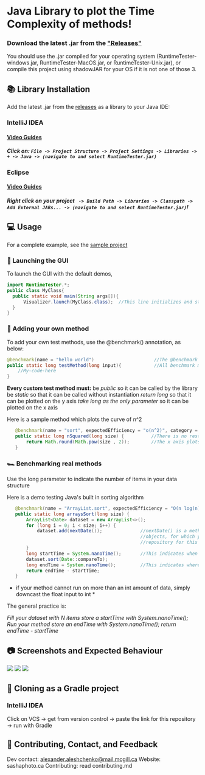 # Java Library to plot the Time Complexity of methods!
### Download the latest .jar from the ["Releases"](https://github.com/TheBigSasha/RuntimeTester/releases)
You should use the .jar compiled for your operating system (RuntimeTester-windows.jar, RuntimeTester-MacOS.jar, or RuntimeTester-Unix.jar), or compile this project using shadowJAR for your OS if it is not one of those 3.

## 📚 Library Installation
Add the latest .jar from the [releases](https://github.com/TheBigSasha/RuntimeTester/releases) as a library to your Java IDE:

### IntelliJ IDEA
#### [Video Guides](https://www.youtube.com/watch?v=FBoE2F2152s&list=PLFvevpoGcNCs0p6QQOEASIuCRwDJAeioA&ab_channel=COMP250) 
##### Click on: ```File -> Project Structure -> Project Settings -> Libraries -> + -> Java -> (navigate to and select RuntimeTester.jar)```

### Eclipse
#### [Video Guides](https://www.youtube.com/watch?v=dofSJCqE9qE&list=PLFvevpoGcNCs5z8OeGYkws02bBrfeonVP&ab_channel=COMP250)
##### Right click on your project ``` -> Build Path -> Libraries -> Classpath -> Add External JARs... -> (navigate to and select RuntimeTester.jar)```!

## 💻 Usage
For a complete example, see the [sample project](https://github.com/TheBigSasha/RuntimeTester_DemoProject)

### 🚀 Launching the GUI
To launch the GUI with the default demos,
```java
import RuntimeTester.*;
public class MyClass{
  public static void main(String args[]){
      Visualizer.launch(MyClass.class);  //This line initializes and starts the GUI application. The class(es) you pass as parameters will be scanned for test methods.
  }
}
```
### 🧠 Adding your own method
To add your own test methods, use the @benchmark() annotation, as below:
```java
@benchmark(name = "hello world")                      //The @benchmark annotation has a required property "name", all others are optional
public static long testMethod(long input){            //All benchmark methods must be public, take long, return long
    //My-code-here
}
```
**Every custom test method must:**
  be _public_ so it can be called by the library
  be _static_ so that it can be called without instantiation
  _return long_ so that it can be plotted on the y axis
  _take long as the only parameter_ so it can be plotted on the x axis
  
 Here is a sample method which plots the curve of n^2
 ```java
    @benchmark(name = "sort", expectedEfficiency = "o(n^2)", category = "Math demos", theoretical = true)
    public static long nSquared(long size) {          //There is no restriction on method name
        return Math.round(Math.pow(size , 2));        //The x axis plots size and the y axis plots what is returned
    }
 ```

### 🏎️ Benchmarking real methods
Use the long parameter to indicate the number of items in your data structure

Here is a demo testing Java's built in sorting algorithm

 ```java
    @benchmark(name = "ArrayList.sort", expectedEfficiency = "O(n log(n))", category = "Java Builtin")
    public static long arraysSort(long size) {
        ArrayList<Date> dataset = new ArrayList<>();
        for (long i = 0; i < size; i++) {
            dataset.add(nextDate());              //nextDate() is a method which randonly generates Java.Util.Date
                                                  //objects, for which you can find source code in the demonstration
                                                  //repository for this library (link below)
        }
        long startTime = System.nanoTime();       //This indicates when the timer on the method starts
        dataset.sort(Date::compareTo);
        long endTime = System.nanoTime();         //This indicates where the timer on the method ends
        return endTime - startTime;
    }
```

* if your method cannot run on more than an int amount of data, simply downcast the float input to int *

The general practice is:

  _Fill your dataset with N items
  store a startTime with System.nanoTime();
  Run your method
  store an endTime with System.nanoTime();
  return endTime - startTime_

## 📷 Screenshots and Expected Behaviour

![](https://sashaphotoca.files.wordpress.com/2020/10/2020-10-19-12_19_36-runtime-efficiency-wizard-comp250.png)
![](https://sashaphotoca.files.wordpress.com/2020/10/2020-10-19-12_18_06-runtime-efficiency-wizard-comp250.png)
![](https://sashaphotoca.files.wordpress.com/2020/10/2020-10-19-12_07_26-runtime-efficiency-wizard-comp250.png)

## 📁 Cloning as a Gradle project
### IntelliJ IDEA
Click on VCS -> get from version control -> paste the link for this repository -> run with Gradle

## 💖 Contributing, Contact, and Feedback
Dev contact: alexander.aleshchenko@mail.mcgill.ca
Website: sashaphoto.ca
Contributing: read contributing.md
